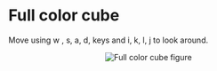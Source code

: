 # Full color cube

Move using w , s, a, d, keys and i, k, l, j to look around.

<p align="center">
  <img src="https://github.com/planelles20/modern-openGL-practice/blob/master/example19/result/result19.gif?raw=true" alt="Full color cube figure"/>
</p>

